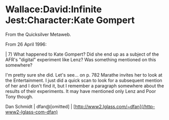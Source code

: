 
# Wallace:David:Infinite Jest:Character:Kate Gompert

From the Quicksilver Metaweb.

From 26 April 1996:

| 7) What happened to Kate Gompert? Did she end up as a subject of the AFR's "digital" experiment like Lenz? Was something mentioned on this somewhere?

I'm pretty sure she did. Let's see... on p. 782 Marathe invites her to
look at the Entertainment. I just did a quick scan to look for a
subsequent mention of her and I don't find it, but I remember a
paragraph somewhere about the results of their experiments. It may
have mentioned only Lenz and Poor Tony though.

Dan Schmidt | dfan@[omitted] | [http://www2.lglass.com/~dfan](/http-www2-lglass-com-dfan)
